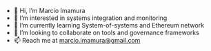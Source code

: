 - 👋 Hi, I’m Marcio Imamura
- 👀 I’m interested in systems integration and monitoring
- 🌱 I’m currently learning System-of-systems and Ethereum network
- 💞️ I’m looking to collaborate on tools and governance frameworks
- 📫 Reach me at marcio.imamura@gmail.com

<!---
mimamura/mimamura is a ✨ special ✨ repository because its `README.md` (this file) appears on your GitHub profile.
You can click the Preview link to take a look at your changes.
--->
